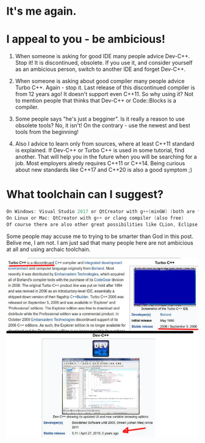# It's me again.
# I appeal to you - be ambicious!

1. When someone is asking for good IDE many people advice Dev-C++. Stop it! It is discontinued, obsolete. If you use it, and consider yourself as an ambicious person, switch to another IDE and forget Dev-C++.

2. When someone is asking about good compiler many people advice Turbo C++. Again - stop it. Last release of this discontinued compiler is from 12 years ago! It doesn't support even C++11. So why using it? Not to mention people that thinks that Dev-C++ or Code::Blocks is a compiler.

3. Some people says "he's just a begginer". Is it really a reason to use obsolete tools? No, it isn't! On the contrary - use the newest and best tools from the beginning!

4. Also I advice to learn only from sources, where at least C++11 standard is explained. If Dev-C++ or Turbo C++ is used in some tutorial, find another. That will help you in the future when you will be searching for a job. Most employers alredy requires C++11 or C++14. Being curious about new standards like C++17 and C++20 is also a good symptom ;)

# What toolchain can I suggest?
```c
On Windows: Visual Studio 2017 or QtCreator with g++(minGW) (both are free)
On Linux or Mac: QtCreator with g++ or clang compiler (also free)
Of course there are also other great possibilities like CLion, Eclipse, NetBeans, KDevelop or even Code::Blocks.
```

Some people may accuse me to trying to be smarter than God in this post. Belive me, I am not. I am just sad that many people here are not ambicious at all and using archaic toolchain.



![](img/oudatedcompiler.png)
